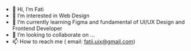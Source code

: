 - 👋 Hi, I’m Fati
- 👀 I’m interested in Web Design
- 🌱 I’m currently learning Figma and fundamental of UI/UX Design and Frontend Developer
- 💞️ I’m looking to collaborate on ...
- 📫 How to reach me ( email: fatii.uix@gmail.com)
